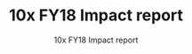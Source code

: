 ---
slug: fy18-impact-report
reportUrl: "/reports/10x_FY18_Year_in_Review_Report.pdf"
title: 10x FY18 Impact report
subtitle: 10x FY18 Impact report
year: 18
excerpt: In FY18, we dive into some of the challenges we face as a growing program and some successes on our early investments. Highlights include our thoughts on how to ensure that 10x takes a diverse and equity-forward approach to our investment decisions and some common reasons for investments ending as well as why some move forward. Investment snapshots include _Bridge to Ongoing Bug Bounty_ and _Improving Compliance with the Paperwork Reduction Act (PRA)_.
template: "3"
pdf: true
permalink: false

---